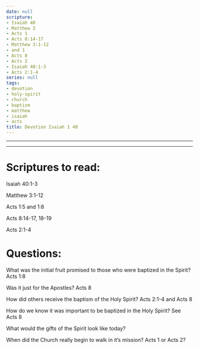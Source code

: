 ```yaml
---
date: null
scripture:
- Isaiah 40
- Matthew 3
- Acts 1
- Acts 8:14-17
- Matthew 3:1-12
- and 1
- Acts 8
- Acts 2
- Isaiah 40:1-3
- Acts 2:1-4
series: null
tags:
- devotion
- holy-spirit
- church
- baptism
- matthew
- isaiah
- acts
title: Devotion Isaiah 1 40
---
```



***
***

# **Scriptures to read:**

Isaiah 40:1-3

Matthew 3:1-12

Acts 1:5 and 1:8

Acts 8:14-17, 18-19

Acts 2:1-4

# Questions:

What was the initial fruit promised to those who were baptized in the Spirit?
Acts 1:8

Was it just for the Apostles?
Acts 8

How did others receive the baptism of the Holy Spirit?
Acts 2:1-4 and Acts 8

How do we know it was important to be baptized in the Holy Spirit?
See Acts 8

What would the gifts of the Spirit look like today?

When did the Church really begin to walk in it’s mission? Acts 1 or Acts 2?